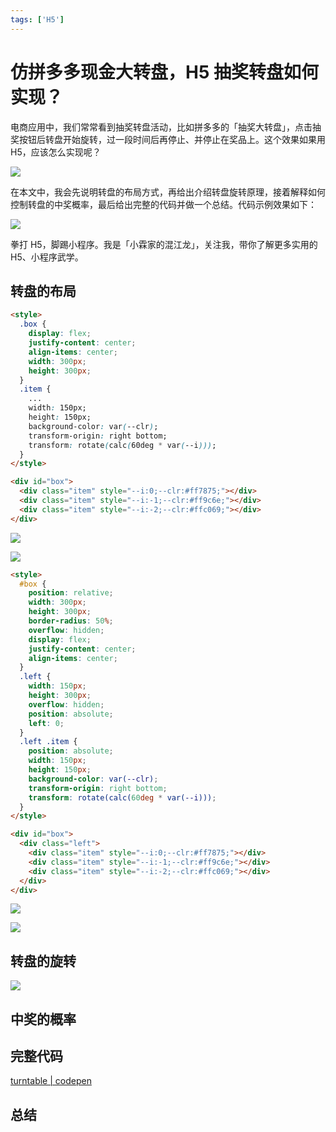 ```yaml
---
tags: ['H5']
---
```


# 仿拼多多现金大转盘，H5 抽奖转盘如何实现？

电商应用中，我们常常看到抽奖转盘活动，比如拼多多的「抽奖大转盘」，点击抽奖按钮后转盘开始旋转，过一段时间后再停止、并停止在奖品上。这个效果如果用 H5，应该怎么实现呢？

![](./img/pdd.gif)

在本文中，我会先说明转盘的布局方式，再给出介绍转盘旋转原理，接着解释如何控制转盘的中奖概率，最后给出完整的代码并做一个总结。代码示例效果如下：

![](./img/lottery-turntable.gif)

拳打 H5，脚踢小程序。我是「小霖家的混江龙」，关注我，带你了解更多实用的 H5、小程序武学。

## 转盘的布局

```html
<style>
  .box {
    display: flex;
    justify-content: center;
    align-items: center;
    width: 300px;
    height: 300px;
  }
  .item {
    ...
    width: 150px;
    height: 150px;
    background-color: var(--clr);
    transform-origin: right bottom;
    transform: rotate(calc(60deg * var(--i)));
  }
</style>

<div id="box">
  <div class="item" style="--i:0;--clr:#ff7875;"></div>
  <div class="item" style="--i:-1;--clr:#ff9c6e;"></div>
  <div class="item" style="--i:-2;--clr:#ffc069;"></div>
</div>
```

![](./img/2-rect.png)

![](./img/3-rect.png)

```html
<style>
  #box {
    position: relative;
    width: 300px;
    height: 300px;
    border-radius: 50%;
    overflow: hidden;
    display: flex;
    justify-content: center;
    align-items: center;
  }
  .left {
    width: 150px;
    height: 300px;
    overflow: hidden;
    position: absolute;
    left: 0;
  }
  .left .item {
    position: absolute;
    width: 150px;
    height: 150px;
    background-color: var(--clr);
    transform-origin: right bottom;
    transform: rotate(calc(60deg * var(--i)));
  }
</style>

<div id="box">
  <div class="left">
    <div class="item" style="--i:0;--clr:#ff7875;"></div>
    <div class="item" style="--i:-1;--clr:#ff9c6e;"></div>
    <div class="item" style="--i:-2;--clr:#ffc069;"></div>
  </div>
</div>
```

![](./img/semi-circle.png)

![](./img/circle.png)

## 转盘的旋转

![](./img/rotate.gif)

## 中奖的概率

## 完整代码

[turntable | codepen](https://codepen.io/lijunlin2022/pen/YzMdvEL)

## 总结
